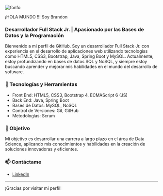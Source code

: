 ![fonfo](https://github.com/user-attachments/assets/5a9b372a-11c3-4209-9507-e2fc16259316)


¡HOLA MUNDO !!!  Soy Brandon

### Desarrollador Full Stack Jr. | Apasionado por las Bases de Datos y la Programación

Bienvenido a mi perfil de GitHub. Soy un desarrollador Full Stack Jr. con experiencia en el desarrollo de aplicaciones web utilizando tecnologías como HTML5, CSS3, Bootstrap, Java, Spring Boot y MySQL. Actualmente, estoy profundizando en bases de datos SQL y NoSQL, y siempre estoy buscando aprender y mejorar mis habilidades en el mundo del desarrollo de software.

### 🔧 Tecnologías y Herramientas
- Front End: HTML5, CSS3, Bootstrap 4, ECMAScript 6 (JS)
- Back End: Java, Spring Boot
- Bases de Datos: MySQL, NoSQL
- Control de Versiones: Git, GitHub
- Metodologías: Scrum

### 🚀 Objetivo
Mi objetivo es desarrollar una carrera a largo plazo en el área de Data Science, aplicando mis conocimientos y habilidades en la creación de soluciones innovadoras y eficientes.

### 📫 Contáctame
- [LinkedIn](www.linkedin.com/in/brandonperezferrer)

---

¡Gracias por visitar mi perfil!


<!--
**ferrerbr/ferrerbr** is a ✨ _special_ ✨ repository because its `README.md` (this file) appears on your GitHub profile.

Here are some ideas to get you started:

- 🔭 I’m currently working on ...
- 🌱 I’m currently learning ...
- 👯 I’m looking to collaborate on ...
- 🤔 I’m looking for help with ...
- 💬 Ask me about ...
- 📫 How to reach me: ...
- 😄 Pronouns: ...
- ⚡ Fun fact: ...
-->
